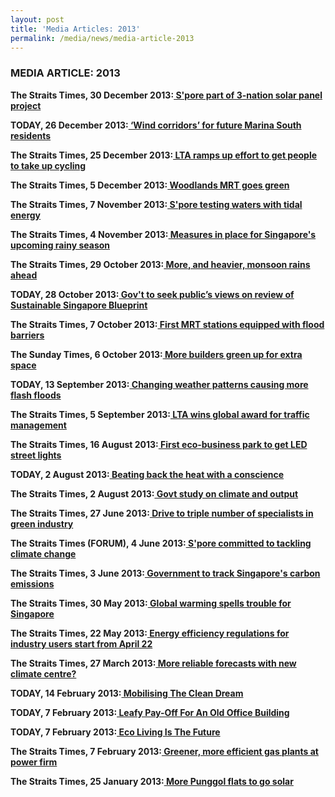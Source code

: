 ```yaml
---
layout: post
title: 'Media Articles: 2013'
permalink: /media/news/media-article-2013
---
```


### MEDIA ARTICLE: 2013

**The Straits Times, 30 December 2013:[<a href="https://www.asiaone.com/singapore/spore-part-3-nation-solar-panel-project" target="_blank"> S'pore part of 3-nation solar panel project</a>](https://www.asiaone.com/singapore/spore-part-3-nation-solar-panel-project)**


**TODAY, 26 December 2013:[<a href="https://www.todayonline.com/singapore/wind-corridors-future-marina-south-residents" target="_blank"> ‘Wind corridors’ for future Marina South residents</a>](https://www.todayonline.com/singapore/wind-corridors-future-marina-south-residents)**


**The Straits Times, 25 December 2013:[<a href="https://www.straitstimes.com/singapore/lta-ramps-up-effort-to-get-people-to-take-up-cycling" target="_blank"> LTA ramps up effort to get people to take up cycling</a>](https://www.straitstimes.com/singapore/lta-ramps-up-effort-to-get-people-to-take-up-cycling)**


**The Straits Times, 5 December 2013:[<a href="https://www.asiaone.com/singapore/woodlands-mrt-goes-green" target="_blank"> Woodlands MRT goes green</a>](https://www.asiaone.com/singapore/woodlands-mrt-goes-green)**


**The Straits Times, 7 November 2013:[<a href="https://www.asiaone.com/singapore/spore-testing-waters-tidal-energy" target="_blank"> S'pore testing waters with tidal energy</a>](https://www.asiaone.com/singapore/spore-testing-waters-tidal-energy)**


**The Straits Times, 4 November 2013:[<a href="https://www.straitstimes.com/singapore/measures-in-place-for-singapores-upcoming-rainy-season" target="_blank"> Measures in place for Singapore's upcoming rainy season</a>](https://www.straitstimes.com/singapore/measures-in-place-for-singapores-upcoming-rainy-season)**


**The Straits Times, 29 October 2013:[<a href="https://www.straitstimes.com/singapore/more-and-heavier-monsoon-rains-ahead" target="_blank"> More, and heavier, monsoon rains ahead</a>](https://www.straitstimes.com/singapore/more-and-heavier-monsoon-rains-ahead)**


**TODAY, 28 October 2013:[<a href="https://www.todayonline.com/singapore/govt-seek-publics-views-review-sustainable-singapore-blueprint" target="_blank"> Gov't to seek public’s views on review of Sustainable Singapore Blueprint</a>](https://www.todayonline.com/singapore/govt-seek-publics-views-review-sustainable-singapore-blueprint)**


**The Straits Times, 7 October 2013:[<a href="https://www.straitstimes.com/singapore/first-mrt-stations-equipped-with-flood-barriers" target="_blank"> First MRT stations equipped with flood barriers</a>](https://www.straitstimes.com/singapore/first-mrt-stations-equipped-with-flood-barriers)**


**The Sunday Times, 6 October 2013:[<a href="https://wildsingaporenews.blogspot.com/2013/10/more-builders-green-up-for-extra-space.html" target="_blank"> More builders green up for extra space</a>](https://wildsingaporenews.blogspot.com/2013/10/more-builders-green-up-for-extra-space.html)**


**TODAY, 13 September 2013:[<a href="https://www.todayonline.com/singapore/changing-weather-patterns-causing-more-flash-floods" target="_blank"> Changing weather patterns causing more flash floods</a>](https://www.todayonline.com/singapore/changing-weather-patterns-causing-more-flash-floods)**


**The Straits Times, 5 September 2013:[<a href="https://www.straitstimes.com/singapore/lta-wins-global-award-for-traffic-management" target="_blank"> LTA wins global award for traffic management</a>](https://www.straitstimes.com/singapore/lta-wins-global-award-for-traffic-management)**


**The Straits Times, 16 August 2013:[<a href="https://www.asiaone.com/singapore/first-eco-business-park-get-led-street-lights" target="_blank"> First eco-business park to get LED street lights</a>](https://www.asiaone.com/singapore/first-eco-business-park-get-led-street-lights)**


**TODAY, 2 August 2013:[<a href="https://www.todayonline.com/daily-focus/science/beating-back-heat-conscience" target="_blank"> Beating back the heat with a conscience</a>](https://www.todayonline.com/daily-focus/science/beating-back-heat-conscience)**


**The Straits Times, 2 August 2013:[<a href="https://www.asiaone.com/singapore/govt-study-climate-and-output" target="_blank"> Govt study on climate and output</a>](https://www.asiaone.com/singapore/govt-study-climate-and-output)**


**The Straits Times, 27 June 2013:[<a href="https://www.asiaone.com/drive-triple-number-specialists-green-industry" target="_blank"> Drive to triple number of specialists in green industry</a>](https://www.asiaone.com/drive-triple-number-specialists-green-industry)**


**The Straits Times (FORUM), 4 June 2013:[<a href="https://www.asiaone.com/node/24004" target="_blank"> S'pore committed to tackling climate change</a>](https://www.asiaone.com/node/24004)**


**The Straits Times, 3 June 2013:[<a href="https://www.straitstimes.com/singapore/government-to-track-singapores-carbon-emissions" target="_blank"> Government to track Singapore's carbon emissions</a>](https://www.straitstimes.com/singapore/government-to-track-singapores-carbon-emissions)**


**The Straits Times, 30 May 2013:[<a href="https://wildsingaporenews.blogspot.com/2013/05/global-warming-spells-trouble-for.html" target="_blank"> Global warming spells trouble for Singapore</a>](https://wildsingaporenews.blogspot.com/2013/05/global-warming-spells-trouble-for.html)**


**The Straits Times, 22 May 2013:[<a href="https://www.straitstimes.com/singapore/energy-efficiency-regulations-for-industry-users-start-from-april-22" target="_blank"> Energy efficiency regulations for industry users start from April 22</a>](https://www.straitstimes.com/singapore/energy-efficiency-regulations-for-industry-users-start-from-april-22)**


**The Straits Times, 27 March 2013:[<a href="https://www.asiaone.com/News/Latest%2BNews/Singapore/Story/A1Story20130327-411721.html" target="_blank"> More reliable forecasts with new climate centre?</a>](https://www.asiaone.com/News/Latest%2BNews/Singapore/Story/A1Story20130327-411721.html)**


**TODAY, 14 February 2013:[<a href="https://www.todayonline.com/business/sme/mobilising-clean-dream" target="_blank"> Mobilising The Clean Dream</a>](https://www.todayonline.com/business/sme/mobilising-clean-dream)**


**TODAY, 7 February 2013:[<a href="https://www.todayonline.com/singapore/leafy-pay-old-office-building" target="_blank"> Leafy Pay-Off For An Old Office Building</a>](https://www.todayonline.com/singapore/leafy-pay-old-office-building)**


**TODAY, 7 February 2013:[<a href="https://www.todayonline.com/singapore/eco-living-future" target="_blank"> Eco Living Is The Future</a>](https://www.todayonline.com/singapore/eco-living-future)**


**The Straits Times, 7 February 2013:[<a href="https://www.asiaone.com/print/News/AsiaOne%2BNews/Business/Story/A1Story20130207-400705.html" target="_blank"> Greener, more efficient gas plants at power firm</a>](https://www.asiaone.com/print/News/AsiaOne%2BNews/Business/Story/A1Story20130207-400705.html)**


**The Straits Times, 25 January 2013:[<a href="https://www.facebook.com/notes/reachsingapore/more-punggol-flats-to-go-solar/10151263329233795/" target="_blank"> More Punggol flats to go solar</a>](https://www.facebook.com/notes/reachsingapore/more-punggol-flats-to-go-solar/10151263329233795/)**
